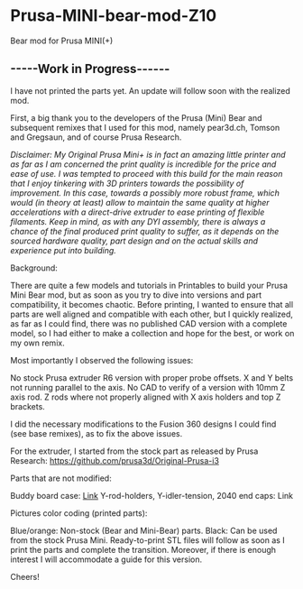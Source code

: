 # Prusa-MINI-bear-mod-Z10
Bear mod for Prusa MINI(+)


## -----Work in Progress------ ##

I have not printed the parts yet. An update will follow soon with the realized mod.


First, a big thank you to the developers of the Prusa (Mini) Bear and subsequent remixes that I used for this mod, namely pear3d.ch, Tomson and Gregsaun, and of course Prusa Research.

*Disclaimer: My Original Prusa Mini+ is in fact an amazing little printer and as far as I am concerned the print quality is incredible for the price and ease of use. I was tempted to proceed with this build for the main reason that I enjoy tinkering with 3D printers towards the possibility of improvement. In this case, towards a possibly more robust frame, which would (in theory at least) allow to maintain the same quality at higher accelerations with a direct-drive extruder to ease printing of flexible filaments. Keep in mind, as with any DYI assembly, there is always a chance of the final produced print quality to suffer, as it depends on the sourced hardware quality, part design and on the actual skills and experience put into building.*

Background:

There are quite a few models and tutorials in Printables to build your Prusa Mini Bear mod, but as soon as you try to dive into versions and part compatibility, it becomes chaotic. Before printing, I wanted to ensure that all parts are well aligned and compatible with each other, but I quickly realized, as far as I could find, there was no published CAD version with a complete model, so I had either to make a collection and hope for the best, or work on my own remix.

Most importantly I observed the following issues:

No stock Prusa extruder R6 version with proper probe offsets.
X and Y belts not running parallel to the axis.
No CAD to verify of a version with 10mm Z axis rod.
Z rods where not properly aligned with X axis holders and top Z brackets.

I did the necessary modifications to the Fusion 360 designs I could find (see base remixes), as to fix the above issues.

For the extruder, I started from the stock part as released by Prusa Research: https://github.com/prusa3d/Original-Prusa-i3

Parts that are not modified:

Buddy board case: [Link](https://github.com/prusa3d/Original-Prusa-MINI/blob/master/DOCUMENTATION/ELECTRONICS/mini-motor-kit.pdf)
Y-rod-holders, Y-idler-tension, 2040 end caps: Link

Pictures color coding (printed parts): 

Blue/orange: Non-stock (Bear and Mini-Bear) parts. 
Black: Can be used from the stock Prusa Mini.
Ready-to-print STL files will follow as soon as I print the parts and complete the transition. Moreover, if there is enough interest I will accommodate a guide for this version.

Cheers!
